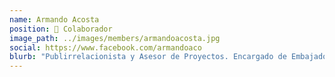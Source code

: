 ```yaml
---
name: Armando Acosta
position: 👾 Colaborador
image_path: ../images/members/armandoacosta.jpg
social: https://www.facebook.com/armandoaco
blurb: "Publirrelacionista y Asesor de Proyectos. Encargado de Embajadores IMJU León, Creador de Mercado Local BJX, Konko Taller de Concreto y agencia CNNBL Music."
---
```

